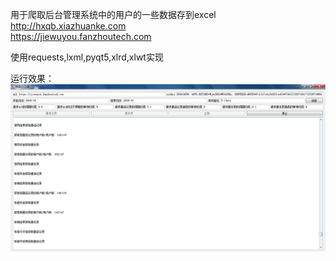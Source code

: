 用于爬取后台管理系统中的用户的一些数据存到excel  
http://hxqb.xiazhuanke.com  
https://jiewuyou.fanzhoutech.com  

使用requests,lxml,pyqt5,xlrd,xlwt实现

运行效果：
![运行效果](https://raw.githubusercontent.com/mofei952/spride_user/master/demo-image/demo.png)
